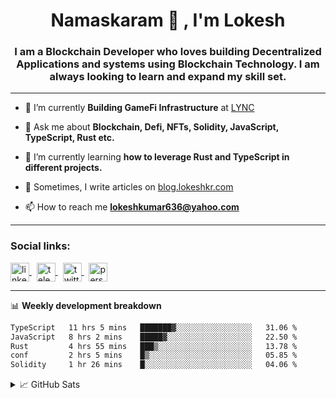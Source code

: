 <h1 align="center">Namaskaram 🙏 , I'm Lokesh</h1>
<h3 align="center">I am a Blockchain Developer who loves building Decentralized Applications and systems using Blockchain Technology. I am always looking to learn and expand my skill set.</h3>
<hr/>

- 🔭 I’m currently **Building GameFi Infrastructure** at [LYNC](https://www.lync.world/)

- 💬 Ask me about **Blockchain, Defi, NFTs, Solidity, JavaScript, TypeScript, Rust etc.**

- 🌱 I’m currently learning **how to leverage Rust and TypeScript in different projects.**

- 📝 Sometimes, I write articles on [blog.lokeshkr.com](https://blog.lokeshkr.com)

- 📫 How to reach me **lokeshkumar636@yahoo.com**

<hr/>

<h3 align="left">Social links:</h3>
<a href="https://linkedin.com/in/lokesh-kumar-nalot-0baa691b9" target="_blank">
<img align="center" src="https://lokeshkr.com/assets/svg/linkedin.svg" alt="linkedin-link" height="30" width="30" margin-right="40" >
</a>
&nbsp
<a href="https://t.me/lokesshk">
<img align="center" src="https://lokeshkr.com/assets/svg/telegram.svg" alt="telegram-link" height="30" width="30" >
</a>
&nbsp
<a href="https://twitter.com/lokeshtweets_">
<img align="center" src="https://lokeshkr.com/assets/svg/twitter.svg" alt="twitter-link" height="30" width="30" >
</a>
&nbsp
<a href="https://lokeshkr.com">
<img align="center" src="https://lokeshkr.com/assets/svg/web.svg" alt="personal-website-link" height="30" width="30" >
</a>

<hr/>

📊 **Weekly development breakdown**

<!--START_SECTION:waka-->

```txt
TypeScript   11 hrs 5 mins   ███████▓░░░░░░░░░░░░░░░░░   31.06 %
JavaScript   8 hrs 2 mins    █████▓░░░░░░░░░░░░░░░░░░░   22.50 %
Rust         4 hrs 55 mins   ███▒░░░░░░░░░░░░░░░░░░░░░   13.78 %
conf         2 hrs 5 mins    █▒░░░░░░░░░░░░░░░░░░░░░░░   05.85 %
Solidity     1 hr 26 mins    █░░░░░░░░░░░░░░░░░░░░░░░░   04.06 %
```

<!--END_SECTION:waka-->

<!--
<a href="https://www.youtube.com/channel/UCVWq-83WQElIoIN6NGdCXLw">
<img align="center" src="https://lokeshkr.com/assets/svg/youtube.svg" alt="youtube-link" height="30" width="30"/>
</a>
-->
<details>
  <summary>📈 GitHub Sats</summary>
  <br/>
<img style="object-fit: cover;" src="https://readme-stats-github-codetit4n.vercel.app/api?username=codetit4n&cc=0c1121&tc=fff" alt="github-stats">
</details>
